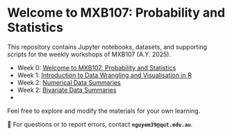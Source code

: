 # Welcome to MXB107: Probability and Statistics

This repository contains Jupyter notebooks, datasets, and supporting scripts for the weekly workshops of MXB107 (A.Y. 2025).

- Week 0: [Welcome to MXB107: Probability and Statistics](https://colab.research.google.com/github/edelweiss611428/MXB107-Notebooks/blob/main/notebooks/Week_0.ipynb)
- Week 1: [Introduction to Data Wrangling and Visualisation in R](https://colab.research.google.com/github/edelweiss611428/MXB107-Notebooks/blob/main/notebooks/Week_1.ipynb)
- Week 2: [Numerical Data Summaries](https://colab.research.google.com/github/edelweiss611428/MXB107-Notebooks/blob/main/notebooks/Week_2.ipynb)
- Week 2: [Bivariate Data Summaries](https://colab.research.google.com/github/edelweiss611428/MXB107-Notebooks/blob/main/notebooks/Week_3.ipynb)
- 
Feel free to explore and modify the materials for your own learning.

📩 For questions or to report errors, contact **`nguyem39@qut.edu.au`**.
